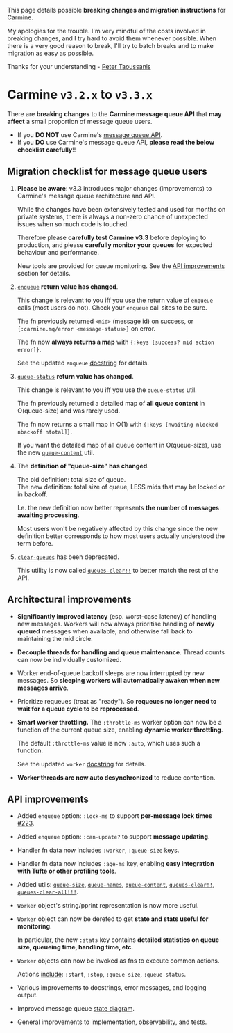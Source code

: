 This page details possible **breaking changes and migration instructions** for Carmine.

My apologies for the trouble. I'm very mindful of the costs involved in breaking changes, and I try hard to avoid them whenever possible. When there is a very good reason to break, I'll try to batch breaks and to make migration as easy as possible.

Thanks for your understanding - [Peter Taoussanis](https://www.taoensso.com)

# Carmine `v3.2.x` to `v3.3.x`

There are **breaking changes** to the **Carmine message queue API** that **may affect** a small proportion of message queue users.

- If you **DO NOT** use Carmine's [message queue API](https://taoensso.github.io/carmine/taoensso.carmine.message-queue.html).
- If you **DO** use Carmine's message queue API, **please read the below checklist carefully**!!

## Migration checklist for message queue users

1. **Please be aware**: v3.3 introduces major changes (improvements) to Carmine's message queue architecture and API.
   
   While the changes have been extensively tested and used for months on private systems, there is always a non-zero chance of unexpected issues when so much code is touched.
   
   Therefore please **carefully test Carmine v3.3** before deploying to production, and please **carefully monitor your queues** for expected behaviour and performance.
   
   New tools are provided for queue monitoring. See the [API improvements](#api-improvements) section for details.
   
2. [`enqueue`](https://taoensso.github.io/carmine/taoensso.carmine.message-queue.html#var-enqueue) **return value has changed**.
   
   This change is relevant to you iff you use the return value of `enqueue` calls (most users do not). Check your `enqueue` call sites to be sure.
   
   The fn previously returned `<mid>` (message id) on success, or `{:carmine.mq/error <message-status>}` on error.
   
   The fn now **always returns a map** with `{:keys [success? mid action error]}`.
   
   See the updated `enqueue` [docstring](https://taoensso.github.io/carmine/taoensso.carmine.message-queue.html#var-enqueue) for details.
   
3. [`queue-status`](https://taoensso.github.io/carmine/taoensso.carmine.message-queue.html#var-queue-status) **return value has changed**.
   
   This change is relevant to you iff you use the `queue-status` util.
   
   The fn previously returned a detailed map of **all queue content** in O(queue-size) and was rarely used.
   
   The fn now returns a small map in O(1) with `{:keys [nwaiting nlocked nbackoff ntotal]}`.
   
   If you want the detailed map of all queue content in O(queue-size),
   use the new [`queue-content`](https://taoensso.github.io/carmine/taoensso.carmine.message-queue.html#var-queue-content) util.
   
4. The **definition of "queue-size" has changed**.
   
   The old definition: total size of queue.  
   The new definition: total size of queue, LESS mids that may be locked or in backoff.
   
   I.e. the new definition now better represents **the number of messages awaiting processing**.
   
   Most users won't be negatively affected by this change since the new definition better corresponds to how most users actually understood the term before.
   
5. [`clear-queues`](https://taoensso.github.io/carmine/taoensso.carmine.message-queue.html#var-clear-queues) has been deprecated.

   This utility is now called [`queues-clear!!`](https://taoensso.github.io/carmine/taoensso.carmine.message-queue.html#var-queues-clear.21.21) to better match the rest of the API.

## Architectural improvements

- **Significantly improved latency** (esp. worst-case latency) of handling new messages. Workers will now always prioritise handling of **newly queued** messages when available, and otherwise fall back to maintaining the mid circle.
  
- **Decouple threads for handling and queue maintenance**. Thread counts can now be individually customized.
  
- Worker end-of-queue backoff sleeps are now interrupted by new messages. So **sleeping workers will automatically awaken when new messages arrive**.

- Prioritize requeues (treat as "ready"). So **requeues no longer need to wait for a queue cycle to be reprocessed**.

- **Smart worker throttling.** The `:throttle-ms` worker option can now be a function of the current queue size, enabling **dynamic worker throttling**.
  
  The default `:throttle-ms` value is now `:auto`, which uses such a function.
  
  See the updated `worker` [docstring](https://taoensso.github.io/carmine/taoensso.carmine.message-queue.html#var-worker) for details.

- **Worker threads are now auto desynchronized** to reduce contention.

## API improvements

- Added `enqueue` option: `:lock-ms` to support **per-message lock times** [#223](https://github.com/taoensso/carmine/issues/223).
- Added `enqueue` option: `:can-update?` to support **message updating**.
- Handler fn data now includes `:worker`, `:queue-size` keys.
- Handler fn data now includes `:age-ms` key, enabling **easy integration with Tufte or other profiling tools**.
- Added utils: [`queue-size`](https://taoensso.github.io/carmine/taoensso.carmine.message-queue.html#var-queue-size), [`queue-names`](https://taoensso.github.io/carmine/taoensso.carmine.message-queue.html#var-queue-names), [`queue-content`](https://taoensso.github.io/carmine/taoensso.carmine.message-queue.html#var-queue-content), [`queues-clear!!`](https://taoensso.github.io/carmine/taoensso.carmine.message-queue.html#var-queues-clear.21.21), [`queues-clear-all!!!`](https://taoensso.github.io/carmine/taoensso.carmine.message-queue.html#var-queues-clear-all.21.21.21).
- `Worker` object's string/pprint representation is now more useful.
- `Worker` object can now be derefed to get **state and stats useful for monitoring**.
  
  In particular, the new `:stats` key contains **detailed statistics on queue size, queueing time, handling time, etc**.

- `Worker` objects can now be invoked as fns to execute common actions.
  
  Actions [include](https://taoensso.github.io/carmine/taoensso.carmine.message-queue.html#var-worker): `:start`, `:stop`, `:queue-size`, `:queue-status`.

- Various improvements to docstrings, error messages, and logging output.
- Improved message queue [state diagram](https://github.com/taoensso/carmine/blob/master/mq-diagram.svg).
- General improvements to implementation, observability, and tests.
